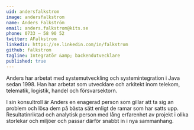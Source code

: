 ```yaml
---
uid: andersfalkstrom
image: andersfalkstrom
name: Anders Falkström
email: anders.falkstrom@kits.se
phone: 0733 – 58 90 52
twitter: AFalkstrom
linkedin: https://se.linkedin.com/in/falkstrom
github: falkstrom
tagline: Integratör &amp; backendutvecklare
published: true
---
```


Anders har arbetat med systemutveckling och systemintegration i Java sedan 1998. Han har arbetat som utvecklare och arkitekt inom telekom, telematik, logistik, handel och försvarsektorn.

I sin konsultroll är Anders en enagerad person som gillar att ta sig an problem och lösa dem på bästa sätt enligt de ramar som har satts upp. Resultatinriktad och analytisk person med lång erfarenhet av projekt i olika storlekar och miljöer och passar därför snabbt in i nya sammanhang.
